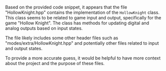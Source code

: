 Based on the provided code snippet, it appears that the file "HollowKnight.hpp" contains the implementation of the `HollowKnight` class. This class seems to be related to game input and output, specifically for the game "Hollow Knight". The class has methods for updating digital and analog outputs based on input states.

The file likely includes some other header files such as "modes/extra/HollowKnight.hpp" and potentially other files related to input and output states.

To provide a more accurate guess, it would be helpful to have more context about the project and the purpose of these files.